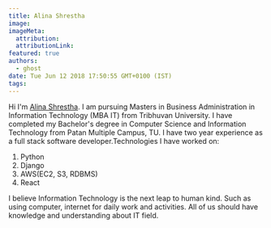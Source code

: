 ```yaml
---
title: Alina Shrestha
image: 
imageMeta:
  attribution:
  attributionLink:
featured: true
authors:
  - ghost
date: Tue Jun 12 2018 17:50:55 GMT+0100 (IST)
tags:
---
```


Hi I'm [Alina Shrestha](https://www.linkedin.com/in/alinashr/). 
I am pursuing Masters in Business Administration in Information Technology (MBA IT) from Tribhuvan University. 
I have completed my Bachelor's degree in Computer Science and Information Technology from Patan Multiple Campus, TU.
I have two year experience as a full stack software developer.Technologies I have worked on:
1. Python
2. Django
3. AWS(EC2, S3, RDBMS)
4. React

I believe Information Technology is the next leap to human kind. 
Such as using computer, internet for daily work and activities. 
All of us should have knowledge and understanding about IT field.
